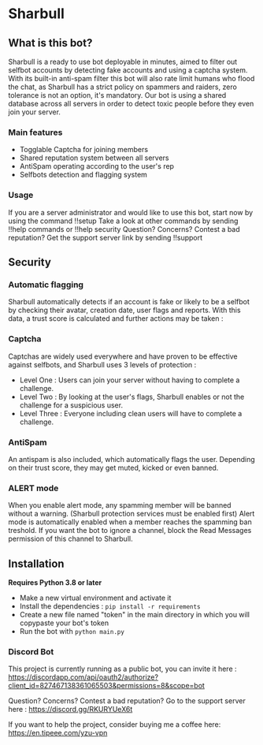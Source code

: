 # Sharbull
## What is this bot?
Sharbull is a ready to use bot deployable in minutes, aimed to filter out selfbot accounts by detecting fake accounts and using a captcha system. With its built-in anti-spam filter this bot will also rate limit humans who flood the chat, as Sharbull has a strict policy on spammers and raiders, zero tolerance is not an option, it's mandatory.
Our bot is using a shared database across all servers in order to detect toxic people before they even join your server.

### Main features
- Togglable Captcha for joining members
- Shared reputation system between all servers
- AntiSpam operating according to the user's rep
- Selfbots detection and flagging system

### Usage
If you are a server administrator and would like to use this bot, start now by using the command !!setup
Take a look at other commands by sending !!help commands or !!help security
Question? Concerns? Contest a bad reputation? Get the support server link by sending !!support

## Security
### Automatic flagging
Sharbull automatically detects if an account is fake or likely to be a selfbot by checking their avatar, creation date, user flags and reports. With this data, a trust score is calculated and further actions may be taken :

### Captcha
Captchas are widely used everywhere and have proven to be effective against selfbots, and Sharbull uses 3 levels of protection :
- Level One : Users can join your server without having to complete a challenge.
- Level Two : By looking at the user's flags, Sharbull enables or not the challenge for a suspicious user.
- Level Three : Everyone including clean users will have to complete a challenge.

### AntiSpam
An antispam is also included, which automatically flags the user. Depending on their trust score, they may get muted, kicked or even banned.

### ALERT mode
When you enable alert mode, any spamming member will be banned without a warning. (Sharbull protection services must be enabled first) Alert mode is automatically enabled when a member reaches the spamming ban treshold. If you want the bot to ignore a channel, block the Read Messages permission of this channel to Sharbull.

## Installation
**Requires Python 3.8 or later**

- Make a new virtual environment and activate it
- Install the dependencies : `pip install -r requirements`
- Create a new file named "token" in the main directory in which you will copypaste your bot's token
- Run the bot with `python main.py`


### Discord Bot
This project is currently running as a public bot, you can invite it here : https://discordapp.com/api/oauth2/authorize?client_id=827467138361065503&permissions=8&scope=bot

Question? Concerns? Contest a bad reputation? Go to the support server here : https://discord.gg/RKURYUeX6t

If you want to help the project, consider buying me a coffee here: https://en.tipeee.com/yzu-vpn

